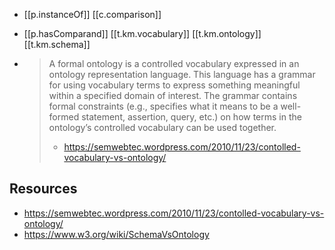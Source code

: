 
- [[p.instanceOf]] [[c.comparison]]
- [[p.hasComparand]] [[t.km.vocabulary]] [[t.km.ontology]] [[t.km.schema]]

- > A formal ontology is a controlled vocabulary expressed in an ontology representation language. This language has a grammar for using vocabulary terms to express something meaningful within a specified domain of interest. The grammar contains formal constraints (e.g., specifies what it means to be a well-formed statement, assertion, query, etc.) on how terms in the ontology’s controlled vocabulary can be used together.
  > - https://semwebtec.wordpress.com/2010/11/23/contolled-vocabulary-vs-ontology/

## Resources

- https://semwebtec.wordpress.com/2010/11/23/contolled-vocabulary-vs-ontology/
- https://www.w3.org/wiki/SchemaVsOntology